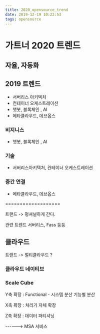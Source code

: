 ```yaml
---
title: 2020_opensource_trend
date: 2019-12-19 10:22:53
tags: opensource
---
```




# 가트너 2020 트렌드



## 자율, 자동화





## 2019 트렌드

* 서버리스 아키텍처
* 컨테이너 오케스트레이션
* 챗봇, 블록체인 , AI
* 메타클라우드, 데브옵스



### 비지니스

* 챗봇, 블록체인 , AI

### 기술

* 서버리스아키텍처, 컨테이너 오케스트레이션

### 중간 연결

* 메타클라우드, 데브옵스



===================

트랜드 -> 펑셔널하게 간다.

관련 트렌드 서버리스, Fass 등등



## 클라우드

트랜드 -> 멀티클라우드 ?



### 클라우드 네이티브



### Scale Cube

Y축 확장 : Functional - 시스템 분산 기능별 분산

X축 확장 : 처리기 자체 확장

Z축 확장 : 데이터 파티셔닝



------> MSA 서비스













